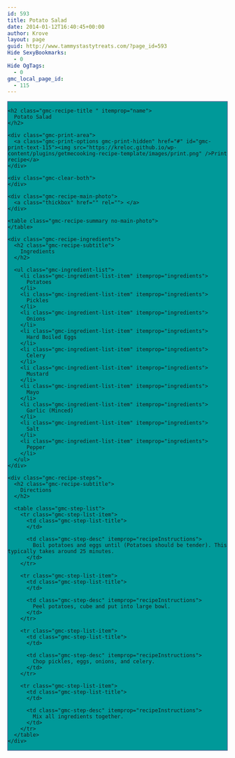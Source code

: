 ```yaml
---
id: 593
title: Potato Salad
date: 2014-01-12T16:40:45+00:00
author: Krove
layout: page
guid: http://www.tammystastytreats.com/?page_id=593
Hide SexyBookmarks:
  - 0
Hide OgTags:
  - 0
gmc_local_page_id:
  - 115
---
```

<div id="recipes">
  <div class="gmc-recipe" id="gmc-print-115" itemscope itemtype="http://schema.org/Recipe" style="background-color:#009999; border-color:#58528f;border-style:solid;border-width:thin;">
    <meta property="og:site_name" content="https://kreloc.github.io" />
    
    <h2 class="gmc-recipe-title " itemprop="name">
      Potato Salad
    </h2>
    
    <div class="gmc-print-area">
      <a class="gmc-print-options gmc-print-hidden" href="#" id="gmc-print-text-115"><img src="https://kreloc.github.io/wp-content/plugins/getmecooking-recipe-template/images/print.png" />Print recipe</a>
    </div>
    
    <div class="gmc-clear-both">
    </div>
    
    <div class="gmc-recipe-main-photo">
      <a class="thickbox" href="" rel=""> </a>
    </div>
    
    <table class="gmc-recipe-summary no-main-photo">
    </table>
    
    <div class="gmc-recipe-ingredients">
      <h2 class="gmc-recipe-subtitle">
        Ingredients
      </h2>
      
      <ul class="gmc-ingredient-list">
        <li class="gmc-ingredient-list-item" itemprop="ingredients">
          Potatoes
        </li>
        <li class="gmc-ingredient-list-item" itemprop="ingredients">
          Pickles
        </li>
        <li class="gmc-ingredient-list-item" itemprop="ingredients">
          Onions
        </li>
        <li class="gmc-ingredient-list-item" itemprop="ingredients">
          Hard Boiled Eggs
        </li>
        <li class="gmc-ingredient-list-item" itemprop="ingredients">
          Celery
        </li>
        <li class="gmc-ingredient-list-item" itemprop="ingredients">
          Mustard
        </li>
        <li class="gmc-ingredient-list-item" itemprop="ingredients">
          Mayo
        </li>
        <li class="gmc-ingredient-list-item" itemprop="ingredients">
          Garlic (Minced)
        </li>
        <li class="gmc-ingredient-list-item" itemprop="ingredients">
          Salt
        </li>
        <li class="gmc-ingredient-list-item" itemprop="ingredients">
          Pepper
        </li>
      </ul>
    </div>
    
    <div class="gmc-recipe-steps">
      <h2 class="gmc-recipe-subtitle">
        Directions
      </h2>
      
      <table class="gmc-step-list">
        <tr class="gmc-step-list-item">
          <td class="gmc-step-list-title">
          </td>
          
          <td class="gmc-step-desc" itemprop="recipeInstructions">
            Boil potatoes and eggs until (Potatoes should be tender). This typically takes around 25 minutes.
          </td>
        </tr>
        
        <tr class="gmc-step-list-item">
          <td class="gmc-step-list-title">
          </td>
          
          <td class="gmc-step-desc" itemprop="recipeInstructions">
            Peel potatoes, cube and put into large bowl.
          </td>
        </tr>
        
        <tr class="gmc-step-list-item">
          <td class="gmc-step-list-title">
          </td>
          
          <td class="gmc-step-desc" itemprop="recipeInstructions">
            Chop pickles, eggs, onions, and celery.
          </td>
        </tr>
        
        <tr class="gmc-step-list-item">
          <td class="gmc-step-list-title">
          </td>
          
          <td class="gmc-step-desc" itemprop="recipeInstructions">
            Mix all ingredients together.
          </td>
        </tr>
      </table>
    </div>
  </div>
</div>